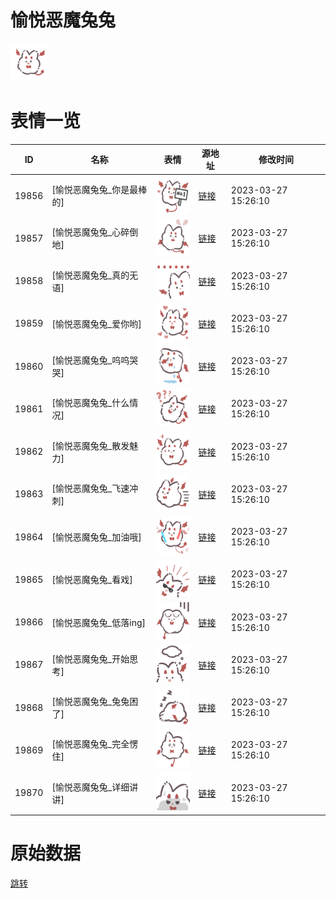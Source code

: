 # 愉悦恶魔兔兔

<img src="./cover.png" height="60" alt="cover" />

# 表情一览

|ID|名称|表情|源地址|修改时间|
|----|----|----|----|----|
|19856|[愉悦恶魔兔兔_你是最棒的]|<img src="./pic/019856_%5B愉悦恶魔兔兔_你是最棒的%5D.png" height="60" alt="你是最棒的"/>|[链接](https://i0.hdslb.com/bfs/garb/2b898af4cb04a4885dadc1f739850fb1792e91bf.png)|2023-03-27 15:26:10|
|19857|[愉悦恶魔兔兔_心碎倒地]|<img src="./pic/019857_%5B愉悦恶魔兔兔_心碎倒地%5D.png" height="60" alt="心碎倒地"/>|[链接](https://i0.hdslb.com/bfs/garb/2d61d9db28219735d83fdf4c61cde6ae4ba5e5f5.png)|2023-03-27 15:26:10|
|19858|[愉悦恶魔兔兔_真的无语]|<img src="./pic/019858_%5B愉悦恶魔兔兔_真的无语%5D.png" height="60" alt="真的无语"/>|[链接](https://i0.hdslb.com/bfs/garb/a193b8c15fec8bf5fec20edceb741150d4f7a519.png)|2023-03-27 15:26:10|
|19859|[愉悦恶魔兔兔_爱你哟]|<img src="./pic/019859_%5B愉悦恶魔兔兔_爱你哟%5D.png" height="60" alt="爱你哟"/>|[链接](https://i0.hdslb.com/bfs/garb/feda0ef66529dddeea36ad1c085129222a75d3e7.png)|2023-03-27 15:26:10|
|19860|[愉悦恶魔兔兔_呜呜哭哭]|<img src="./pic/019860_%5B愉悦恶魔兔兔_呜呜哭哭%5D.png" height="60" alt="呜呜哭哭"/>|[链接](https://i0.hdslb.com/bfs/garb/39aea5c12fca213f599902c37f4b6b83e85897ea.png)|2023-03-27 15:26:10|
|19861|[愉悦恶魔兔兔_什么情况]|<img src="./pic/019861_%5B愉悦恶魔兔兔_什么情况%5D.png" height="60" alt="什么情况"/>|[链接](https://i0.hdslb.com/bfs/garb/0a78a0bf76426434a424a33993eef2d8878d729d.png)|2023-03-27 15:26:10|
|19862|[愉悦恶魔兔兔_散发魅力]|<img src="./pic/019862_%5B愉悦恶魔兔兔_散发魅力%5D.png" height="60" alt="散发魅力"/>|[链接](https://i0.hdslb.com/bfs/garb/b0d3406b6a9e7e3712ed35d8bc09d63a9914a338.png)|2023-03-27 15:26:10|
|19863|[愉悦恶魔兔兔_飞速冲刺]|<img src="./pic/019863_%5B愉悦恶魔兔兔_飞速冲刺%5D.png" height="60" alt="飞速冲刺"/>|[链接](https://i0.hdslb.com/bfs/garb/72d0d56a1953239a9f26919c3a1f011f331100f0.png)|2023-03-27 15:26:10|
|19864|[愉悦恶魔兔兔_加油哦]|<img src="./pic/019864_%5B愉悦恶魔兔兔_加油哦%5D.png" height="60" alt="加油哦"/>|[链接](https://i0.hdslb.com/bfs/garb/68c16554c43ad06df9e9e08fc3c5f5e8e44b84df.png)|2023-03-27 15:26:10|
|19865|[愉悦恶魔兔兔_看戏]|<img src="./pic/019865_%5B愉悦恶魔兔兔_看戏%5D.png" height="60" alt="看戏"/>|[链接](https://i0.hdslb.com/bfs/garb/dd018375482f057e89ff78ef50fb2cd12246b724.png)|2023-03-27 15:26:10|
|19866|[愉悦恶魔兔兔_低落ing]|<img src="./pic/019866_%5B愉悦恶魔兔兔_低落ing%5D.png" height="60" alt="低落ing"/>|[链接](https://i0.hdslb.com/bfs/garb/1905c0fe6ccf7658a7c970f3a14e01cd46b1ac44.png)|2023-03-27 15:26:10|
|19867|[愉悦恶魔兔兔_开始思考]|<img src="./pic/019867_%5B愉悦恶魔兔兔_开始思考%5D.png" height="60" alt="开始思考"/>|[链接](https://i0.hdslb.com/bfs/garb/feaced315026a8812d10713d251efe143b02ac9f.png)|2023-03-27 15:26:10|
|19868|[愉悦恶魔兔兔_兔兔困了]|<img src="./pic/019868_%5B愉悦恶魔兔兔_兔兔困了%5D.png" height="60" alt="兔兔困了"/>|[链接](https://i0.hdslb.com/bfs/garb/e3015f3820d48116b4a869630acebfabd76953b8.png)|2023-03-27 15:26:10|
|19869|[愉悦恶魔兔兔_完全愣住]|<img src="./pic/019869_%5B愉悦恶魔兔兔_完全愣住%5D.png" height="60" alt="完全愣住"/>|[链接](https://i0.hdslb.com/bfs/garb/5fa1316ae2e3d017be392eefcb1071e24e02eddd.png)|2023-03-27 15:26:10|
|19870|[愉悦恶魔兔兔_详细讲讲]|<img src="./pic/019870_%5B愉悦恶魔兔兔_详细讲讲%5D.png" height="60" alt="详细讲讲"/>|[链接](https://i0.hdslb.com/bfs/garb/e0c8d814b893c504ba785ea27e0c6e312a1bcbbe.png)|2023-03-27 15:26:10|

# 原始数据

[跳转](./raw.json)

